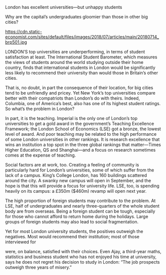 London has excellent universities—but unhappy students

Why are the capital’s undergraduates gloomier than those in other big cities?

https://cdn.static-economist.com/sites/default/files/images/2018/07/articles/main/20180714_brp501.jpg

LONDON’S top universities are underperforming, in terms of student satisfaction at least. The International Student Barometer, which measures the views of students around the world studying outside their home country, finds that international students in London would be significantly less likely to recommend their university than would those in Britain’s other cities.

That is, no doubt, in part the consequence of their location, for big cities tend to be unfriendly and pricey. Yet New York’s top universities compare better with their compatriots than London’s do with theirs. Indeed, Columbia, one of America’s best, also has one of its highest student ratings. So what’s the problem in London?

In part, it is the teaching. Imperial is the only one of London’s top universities to get a gold award in the government’s Teaching Excellence Framework; the London School of Economics (LSE) got a bronze, the lowest level of award. And poor teaching may be related to the high performance of some London universities in other rankings. It is research excellence that wins an institution a top spot in the three global rankings that matter—Times Higher Education, QS and Shanghai—and a focus on research sometimes comes at the expense of teaching.

Social factors are at work, too. Creating a feeling of community is particularly hard for London’s universities, some of which suffer from the lack of a campus. King’s College London, has 160 buildings scattered around the city. A swanky new campus will open in September, and the hope is that this will provide a focus for university life. LSE, too, is spending heavily on its campus: a £350m ($460m) revamp will open next year.

The high proportion of foreign students may contribute to the problem. At LSE, half of undergraduates and nearly three-quarters of the whole student body are from overseas. Being a foreign student can be tough, especially for those who cannot afford to return home during the holidays. Large groups of foreign students may also lead to social fragmentation. 

Yet for most London university students, the positives outweigh the negatives. Most would recommend their institution; most of those interviewed for 

 were, on balance, satisfied with their choices. Even Ajay, a third-year maths, statistics and business student who has not enjoyed his time at university, says he does not regret his decision to study in London: “The job prospects outweigh three years of misery.”